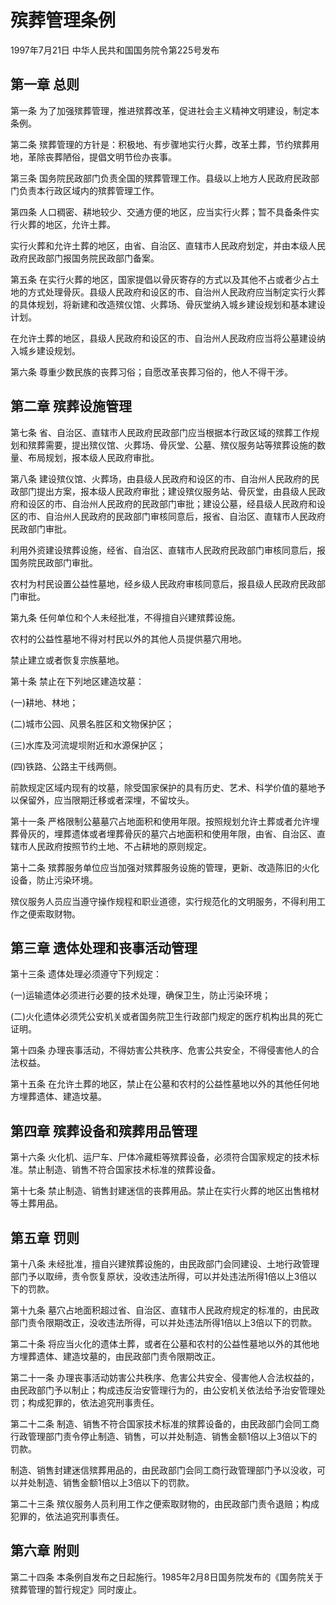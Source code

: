# 殡葬管理条例

1997年7月21日 中华人民共和国国务院令第225号发布　

<!-- INFO END -->

## 第一章 总则

第一条 为了加强殡葬管理，推进殡葬改革，促进社会主义精神文明建设，制定本条例。

第二条 殡葬管理的方针是：积极地、有步骤地实行火葬，改革土葬，节约殡葬用地，革除丧葬陋俗，提倡文明节俭办丧事。

第三条 国务院民政部门负责全国的殡葬管理工作。县级以上地方人民政府民政部门负责本行政区域内的殡葬管理工作。

第四条 人口稠密、耕地较少、交通方便的地区，应当实行火葬；暂不具备条件实行火葬的地区，允许土葬。

实行火葬和允许土葬的地区，由省、自治区、直辖市人民政府划定，并由本级人民政府民政部门报国务院民政部门备案。

第五条 在实行火葬的地区，国家提倡以骨灰寄存的方式以及其他不占或者少占土地的方式处理骨灰。县级人民政府和设区的市、自治州人民政府应当制定实行火葬的具体规划，将新建和改造殡仪馆、火葬场、骨灰堂纳入城乡建设规划和基本建设计划。

在允许土葬的地区，县级人民政府和设区的市、自治州人民政府应当将公墓建设纳入城乡建设规划。

第六条 尊重少数民族的丧葬习俗；自愿改革丧葬习俗的，他人不得干涉。

## 第二章 殡葬设施管理

第七条 省、自治区、直辖市人民政府民政部门应当根据本行政区域的殡葬工作规划和殡葬需要，提出殡仪馆、火葬场、骨灰堂、公墓、殡仪服务站等殡葬设施的数量、布局规划，报本级人民政府审批。

第八条 建设殡仪馆、火葬场，由县级人民政府和设区的市、自治州人民政府的民政部门提出方案，报本级人民政府审批；建设殡仪服务站、骨灰堂，由县级人民政府和设区的市、自治州人民政府的民政部门审批；建设公墓，经县级人民政府和设区的市、自治州人民政府的民政部门审核同意后，报省、自治区、直辖市人民政府民政部门审批。

利用外资建设殡葬设施，经省、自治区、直辖市人民政府民政部门审核同意后，报国务院民政部门审批。

农村为村民设置公益性墓地，经乡级人民政府审核同意后，报县级人民政府民政部门审批。

第九条 任何单位和个人未经批准，不得擅自兴建殡葬设施。

农村的公益性墓地不得对村民以外的其他人员提供墓穴用地。

禁止建立或者恢复宗族墓地。

第十条 禁止在下列地区建造坟墓：

(一)耕地、林地；

(二)城市公园、风景名胜区和文物保护区；

(三)水库及河流堤坝附近和水源保护区；

(四)铁路、公路主干线两侧。

前款规定区域内现有的坟墓，除受国家保护的具有历史、艺术、科学价值的墓地予以保留外，应当限期迁移或者深埋，不留坟头。

第十一条 严格限制公墓墓穴占地面积和使用年限。按照规划允许土葬或者允许埋葬骨灰的，埋葬遗体或者埋葬骨灰的墓穴占地面积和使用年限，由省、自治区、直辖市人民政府按照节约土地、不占耕地的原则规定。

第十二条 殡葬服务单位应当加强对殡葬服务设施的管理，更新、改造陈旧的火化设备，防止污染环境。

殡仪服务人员应当遵守操作规程和职业道德，实行规范化的文明服务，不得利用工作之便索取财物。

## 第三章 遗体处理和丧事活动管理

第十三条 遗体处理必须遵守下列规定：

(一)运输遗体必须进行必要的技术处理，确保卫生，防止污染环境；

(二)火化遗体必须凭公安机关或者国务院卫生行政部门规定的医疗机构出具的死亡证明。

第十四条 办理丧事活动，不得妨害公共秩序、危害公共安全，不得侵害他人的合法权益。

第十五条 在允许土葬的地区，禁止在公墓和农村的公益性墓地以外的其他任何地方埋葬遗体、建造坟墓。

## 第四章 殡葬设备和殡葬用品管理

第十六条 火化机、运尸车、尸体冷藏柜等殡葬设备，必须符合国家规定的技术标准。禁止制造、销售不符合国家技术标准的殡葬设备。

第十七条 禁止制造、销售封建迷信的丧葬用品。禁止在实行火葬的地区出售棺材等土葬用品。

## 第五章 罚则

第十八条 未经批准，擅自兴建殡葬设施的，由民政部门会同建设、土地行政管理部门予以取缔，责令恢复原状，没收违法所得，可以并处违法所得1倍以上3倍以下的罚款。

第十九条 墓穴占地面积超过省、自治区、直辖市人民政府规定的标准的，由民政部门责令限期改正，没收违法所得，可以并处违法所得1倍以上3倍以下的罚款。

第二十条 将应当火化的遗体土葬，或者在公墓和农村的公益性墓地以外的其他地方埋葬遗体、建造坟墓的，由民政部门责令限期改正。

第二十一条 办理丧事活动妨害公共秩序、危害公共安全、侵害他人合法权益的，由民政部门予以制止；构成违反治安管理行为的，由公安机关依法给予治安管理处罚；构成犯罪的，依法追究刑事责任。

第二十二条 制造、销售不符合国家技术标准的殡葬设备的，由民政部门会同工商行政管理部门责令停止制造、销售，可以并处制造、销售金额1倍以上3倍以下的罚款。

制造、销售封建迷信殡葬用品的，由民政部门会同工商行政管理部门予以没收，可以并处制造、销售金额1倍以上3倍以下的罚款。

第二十三条 殡仪服务人员利用工作之便索取财物的，由民政部门责令退赔；构成犯罪的，依法追究刑事责任。

## 第六章 附则

第二十四条 本条例自发布之日起施行。1985年2月8日国务院发布的《国务院关于殡葬管理的暂行规定》同时废止。